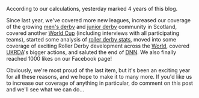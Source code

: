 <html><body><p>According to our calculations, yesterday marked 4 years of this blog.

Since last year, we've covered more new leagues, increased our coverage of the growing <a href="https://www.scottishrollerderbyblog.com/tag/mens-roller-derby/">men's derby</a> and <a href="https://www.scottishrollerderbyblog.com/tag/junior-roller-derby/">junior derby</a> community in Scotland, covered another <a href="https://www.scottishrollerderbyblog.com/category/roller-derby-world-cup-2014/">World Cup</a> (including interviews with all participating teams), started some analysis of <a href="https://www.scottishrollerderbyblog.com/tag/analysis/">roller derby stats</a>, moved into some coverage of exciting Roller Derby development across the <a href="https://www.scottishrollerderbyblog.com/tag/Future-Derby/">World</a>, covered <a href="https://www.scottishrollerderbyblog.com/tag/UKRDA/">UKRDA</a>'s bigger actions, and saluted the end of <a href="https://www.scottishrollerderbyblog.com/tag/DNN/">DNN</a>. We also finally reached 1000 likes on our Facebook page!

Obviously, we're most proud of the last item, but it's been an exciting year for all these reasons, and we hope to make it to many more. If you'd like us to increase our coverage of anything in particular, do comment on this post and we'll see what we can do...</p></body></html>
